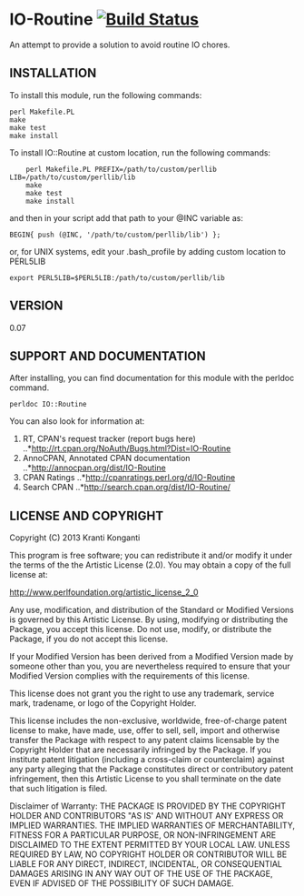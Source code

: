 IO-Routine [![Build Status](https://travis-ci.org/biocoder/Perl-for-Bioinformatics.png?branch=master)](https://travis-ci.org/biocoder/Perl-for-Bioinformatics)
==========

An attempt to provide a solution to avoid routine IO chores.

INSTALLATION
------------

To install this module, run the following commands:

	perl Makefile.PL
	make
	make test
	make install

To install IO::Routine at custom location, run the following commands:

        perl Makefile.PL PREFIX=/path/to/custom/perllib LIB=/path/to/custom/perllib/lib
        make
        make test
        make install

and then in your script add that path to your @INC variable as:

`BEGIN{ push (@INC, '/path/to/custom/perllib/lib') };`

or, for UNIX systems, edit your .bash_profile by adding custom location to PERL5LIB

`export PERL5LIB=$PERL5LIB:/path/to/custom/perllib/lib`

VERSION
-------
0.07

SUPPORT AND DOCUMENTATION
-------------------------

After installing, you can find documentation for this module with the
perldoc command.

    perldoc IO::Routine

You can also look for information at:

1. RT, CPAN's request tracker (report bugs here)
..*http://rt.cpan.org/NoAuth/Bugs.html?Dist=IO-Routine
2. AnnoCPAN, Annotated CPAN documentation
..*http://annocpan.org/dist/IO-Routine
3. CPAN Ratings
..*http://cpanratings.perl.org/d/IO-Routine
4. Search CPAN
..*http://search.cpan.org/dist/IO-Routine/


LICENSE AND COPYRIGHT
---------------------

Copyright (C) 2013 Kranti Konganti

This program is free software; you can redistribute it and/or modify it
under the terms of the the Artistic License (2.0). You may obtain a
copy of the full license at:

http://www.perlfoundation.org/artistic_license_2_0

Any use, modification, and distribution of the Standard or Modified
Versions is governed by this Artistic License. By using, modifying or
distributing the Package, you accept this license. Do not use, modify,
or distribute the Package, if you do not accept this license.

If your Modified Version has been derived from a Modified Version made
by someone other than you, you are nevertheless required to ensure that
your Modified Version complies with the requirements of this license.

This license does not grant you the right to use any trademark, service
mark, tradename, or logo of the Copyright Holder.

This license includes the non-exclusive, worldwide, free-of-charge
patent license to make, have made, use, offer to sell, sell, import and
otherwise transfer the Package with respect to any patent claims
licensable by the Copyright Holder that are necessarily infringed by the
Package. If you institute patent litigation (including a cross-claim or
counterclaim) against any party alleging that the Package constitutes
direct or contributory patent infringement, then this Artistic License
to you shall terminate on the date that such litigation is filed.

Disclaimer of Warranty: THE PACKAGE IS PROVIDED BY THE COPYRIGHT HOLDER
AND CONTRIBUTORS "AS IS' AND WITHOUT ANY EXPRESS OR IMPLIED WARRANTIES.
THE IMPLIED WARRANTIES OF MERCHANTABILITY, FITNESS FOR A PARTICULAR
PURPOSE, OR NON-INFRINGEMENT ARE DISCLAIMED TO THE EXTENT PERMITTED BY
YOUR LOCAL LAW. UNLESS REQUIRED BY LAW, NO COPYRIGHT HOLDER OR
CONTRIBUTOR WILL BE LIABLE FOR ANY DIRECT, INDIRECT, INCIDENTAL, OR
CONSEQUENTIAL DAMAGES ARISING IN ANY WAY OUT OF THE USE OF THE PACKAGE,
EVEN IF ADVISED OF THE POSSIBILITY OF SUCH DAMAGE.